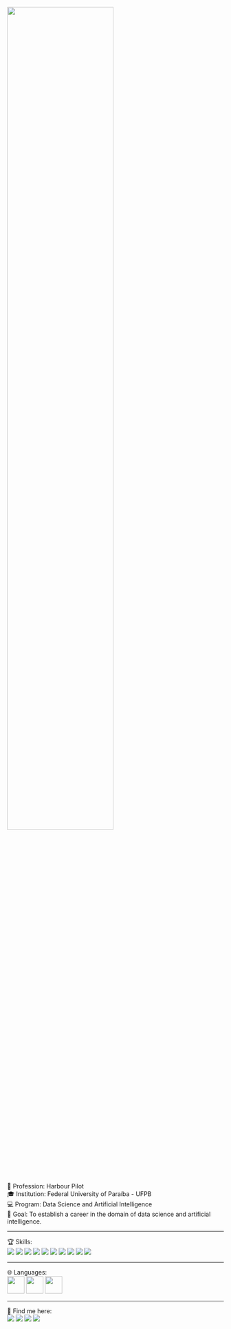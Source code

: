 <p>  
  <img src="https://natalpilots.com/imagens/imagem_github_readmeX.gif" width="70%"/><br/>
  🚢 Profession: Harbour Pilot<br/>
  🎓 Institution: Federal University of Paraíba - UFPB<br/>
  💻 Program: Data Science and Artificial Intelligence<br/>  
  🎯 Goal: To establish a career in the domain of data science and artificial intelligence.
</p>
<hr>
<p>
  🏆 Skills:<br/>
  <img src="https://img.shields.io/badge/-Visual%20Studio%20Code-23A9F2?style=for-the-badge&logo=Visual%20Studio%20Code&logoColor=white"/>
  <img src="https://img.shields.io/badge/-Github-181717?style=for-the-badge&logo=GitHub&logoColor=white"/>
  <img src="https://img.shields.io/badge/-Git-F44D27?style=for-the-badge&logo=Git&logoColor=white"/>
  <img src="https://img.shields.io/badge/-MySQL-F29111?style=for-the-badge&logo=MySQL&logoColor=white"/>
  <img src="https://img.shields.io/badge/-Notion-000000?style=for-the-badge&logo=Notion&logoColor=white"/>
  <img src="https://img.shields.io/badge/-HTML5-E34F26?style=for-the-badge&logo=HTML5&logoColor=white"/>
  <img src="https://img.shields.io/badge/-CSS3-1572B6?style=for-the-badge&logo=CSS3&logoColor=white"/>
  <img src="https://img.shields.io/badge/PHP-777BB4?style=for-the-badge&logo=php&logoColor=white"/>
  <img src="https://img.shields.io/badge/Python-FFD43B?style=for-the-badge&logo=python&logoColor=blue"/>
  <img src="https://img.shields.io/badge/C-00599C?style=for-the-badge&logo=c&logoColor=white"/>
</p>
<hr>
<p>
  🌐 Languages:<br/>
  <img src="https://img.icons8.com/color/256/brazil.png" width="40px"/>
  <img src="https://img.icons8.com/color/256/usa.png" width="40px"/>
  <img src="https://img.icons8.com/color/256/france.png" width="40px"/>
</p>
<hr>
<p>
  📣 Find me here:<br/>
  <a href="mailto:igo.silva@academico.ufpb.br"><img src="https://img.shields.io/badge/e‑mail-D14836.svg?style=for-the-badge&logo=GMail&logoColor=white"/></a>
  <a href="https://www.linkedin.com/in/igo-silva-977a19266/"><img src="https://img.shields.io/badge/linkedin-0077B5.svg?style=for-the-badge&logo=linkedin&logoColor=white"/></a>
  <a href="https://www.youtube.com/igosilva"><img src="https://img.shields.io/badge/YouTube-red?style=for-the-badge&logo=youtube&logoColor=white"/></a>
  <a href="https://steamcommunity.com/id/praticoigo/"><img src="https://img.shields.io/badge/Steam-000000?style=for-the-badge&logo=steam&logoColor=white"/></a>
</p>


